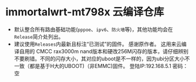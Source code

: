 # immortalwrt-mt798x 云编译仓库

* 默认整合所有路由基础功能(`pppoe`、`ipv6`、`防火墙`等)，其他功能均会在`Release`简介处列出。
* 建议使用`Releases`内最新且标注“已测试”的固件。
感谢原作者。
这用来云编译自用的 CMCC rax3000m nand版本和硬改256M闪存的版本，请仔细辨别不要刷错。不同的闪存大小，其对应的uboot是不一样的，因为ubi分区大小不一致（都是基于H大的UBOOT)（非EMMC)固件。
登陆IP:192.168.5.1
密码：空
